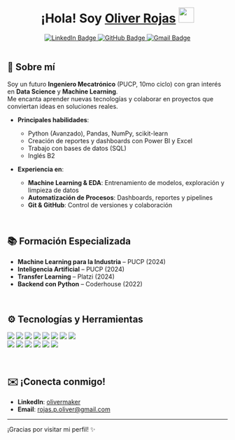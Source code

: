 <!-- Encabezado con un toque más visual -->
<h1 align="center">¡Hola! Soy <a href="https://github.com/Liverlin">Oliver Rojas</a> <img src="https://media.giphy.com/media/hvRJCLFzcasrR4ia7z/giphy.gif" width="35"></h1>

<div align="center">
  <!-- Badges de contacto -->
  <a href="https://www.linkedin.com/in/olivermaker">
    <img src="https://img.shields.io/badge/LinkedIn-olivermaker-blue?style=for-the-badge&logo=linkedin&logoColor=white" alt="LinkedIn Badge"/>
  </a>
  <a href="https://github.com/Liverlin">
    <img src="https://img.shields.io/badge/GitHub-Liverlin-black?style=for-the-badge&logo=github&logoColor=white" alt="GitHub Badge"/>
  </a>
  <a href="mailto:rojas.p.oliver@gmail.com">
    <img src="https://img.shields.io/badge/Gmail-rojas.p.oliver%40gmail.com-red?style=for-the-badge&logo=gmail&logoColor=white" alt="Gmail Badge"/>
  </a>
</div>

<br/>

## 🚀 Sobre mí
Soy un futuro **Ingeniero Mecatrónico** (PUCP, 10mo ciclo) con gran interés en **Data Science** y **Machine Learning**.  
Me encanta aprender nuevas tecnologías y colaborar en proyectos que conviertan ideas en soluciones reales.

- **Principales habilidades**:  
  - Python (Avanzado), Pandas, NumPy, scikit-learn  
  - Creación de reportes y dashboards con Power BI y Excel  
  - Trabajo con bases de datos (SQL)  
  - Inglés B2

- **Experiencia en**:  
  - **Machine Learning & EDA**: Entrenamiento de modelos, exploración y limpieza de datos  
  - **Automatización de Procesos**: Dashboards, reportes y pipelines  
  - **Git & GitHub**: Control de versiones y colaboración

<br/>

## 📚 Formación Especializada
- **Machine Learning para la Industria** – PUCP (2024)  
- **Inteligencia Artificial** – PUCP (2024)  
- **Transfer Learning** – Platzi (2024)  
- **Backend con Python** – Coderhouse (2022)  

<br/>

## ⚙️ Tecnologías y Herramientas
<p>
  <img src="https://img.shields.io/badge/Python-3776AB.svg?style=flat-square&logo=python&logoColor=white" />
  <img src="https://img.shields.io/badge/Pandas-150458.svg?style=flat-square&logo=pandas&logoColor=white" />
  <img src="https://img.shields.io/badge/Numpy-013243.svg?style=flat-square&logo=numpy&logoColor=white" />
  <img src="https://img.shields.io/badge/scikit--learn-F7931E.svg?style=flat-square&logo=scikitlearn&logoColor=white" />
  <img src="https://img.shields.io/badge/PowerBI-F2C811.svg?style=flat-square&logo=powerbi&logoColor=black" />
  <img src="https://img.shields.io/badge/SQL-336791.svg?style=flat-square&logo=mysql&logoColor=white" />
  <img src="https://img.shields.io/badge/Git-F05032.svg?style=flat-square&logo=git&logoColor=white" />
  <img src="https://img.shields.io/badge/GitHub-181717.svg?style=flat-square&logo=github&logoColor=white" />
  <br/>
  <img src="https://img.shields.io/badge/JavaScript-F7DF1E.svg?style=flat-square&logo=javascript&logoColor=black" />
  <img src="https://img.shields.io/badge/HTML5-E34F26.svg?style=flat-square&logo=html5&logoColor=white" />
  <img src="https://img.shields.io/badge/CSS3-1572B6.svg?style=flat-square&logo=css3&logoColor=white" />
  <img src="https://img.shields.io/badge/Flask-000000.svg?style=flat-square&logo=flask&logoColor=white" />
  <img src="https://img.shields.io/badge/Django-092E20.svg?style=flat-square&logo=django&logoColor=white" />
  <img src="https://img.shields.io/badge/FastAPI-009688.svg?style=flat-square&logo=fastapi&logoColor=white" />
</p>

<br/>

## ✉️ ¡Conecta conmigo!
- **LinkedIn**: [olivermaker](https://www.linkedin.com/in/olivermaker)  
- **Email**: [rojas.p.oliver@gmail.com](mailto:rojas.p.oliver@gmail.com)

---

¡Gracias por visitar mi perfil! :sparkles:
